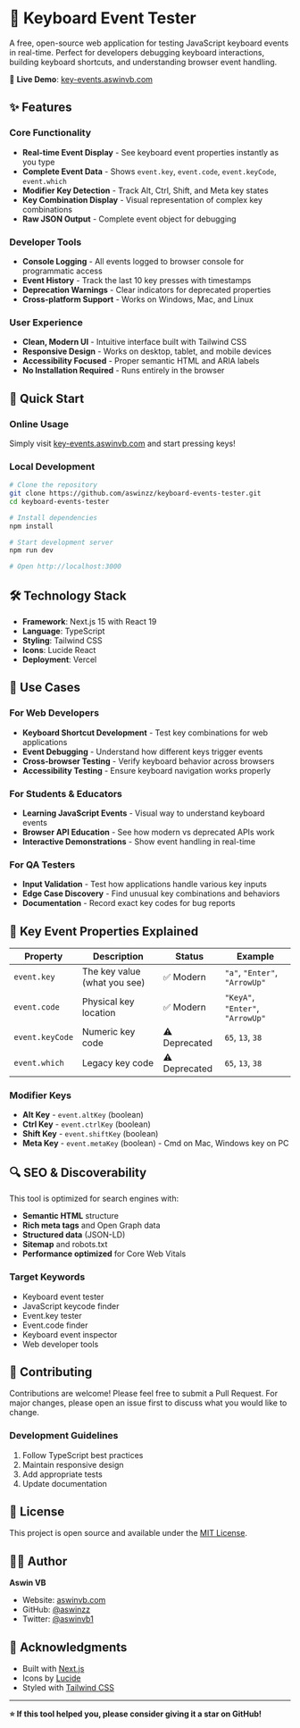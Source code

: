 # 🎹 Keyboard Event Tester

A free, open-source web application for testing JavaScript keyboard events in real-time. Perfect for developers debugging keyboard interactions, building keyboard shortcuts, and understanding browser event handling.

🔗 **Live Demo**: [key-events.aswinvb.com](https://key-events.aswinvb.com)

## ✨ Features

### Core Functionality
- **Real-time Event Display** - See keyboard event properties instantly as you type
- **Complete Event Data** - Shows `event.key`, `event.code`, `event.keyCode`, `event.which`
- **Modifier Key Detection** - Track Alt, Ctrl, Shift, and Meta key states
- **Key Combination Display** - Visual representation of complex key combinations
- **Raw JSON Output** - Complete event object for debugging

### Developer Tools
- **Console Logging** - All events logged to browser console for programmatic access
- **Event History** - Track the last 10 key presses with timestamps
- **Deprecation Warnings** - Clear indicators for deprecated properties
- **Cross-platform Support** - Works on Windows, Mac, and Linux

### User Experience
- **Clean, Modern UI** - Intuitive interface built with Tailwind CSS
- **Responsive Design** - Works on desktop, tablet, and mobile devices
- **Accessibility Focused** - Proper semantic HTML and ARIA labels
- **No Installation Required** - Runs entirely in the browser

## 🚀 Quick Start

### Online Usage
Simply visit [key-events.aswinvb.com](https://key-events.aswinvb.com) and start pressing keys!

### Local Development
```bash
# Clone the repository
git clone https://github.com/aswinzz/keyboard-events-tester.git
cd keyboard-events-tester

# Install dependencies
npm install

# Start development server
npm run dev

# Open http://localhost:3000
```

## 🛠️ Technology Stack

- **Framework**: Next.js 15 with React 19
- **Language**: TypeScript
- **Styling**: Tailwind CSS
- **Icons**: Lucide React
- **Deployment**: Vercel

## 📖 Use Cases

### For Web Developers
- **Keyboard Shortcut Development** - Test key combinations for web applications
- **Event Debugging** - Understand how different keys trigger events
- **Cross-browser Testing** - Verify keyboard behavior across browsers
- **Accessibility Testing** - Ensure keyboard navigation works properly

### For Students & Educators
- **Learning JavaScript Events** - Visual way to understand keyboard events
- **Browser API Education** - See how modern vs deprecated APIs work
- **Interactive Demonstrations** - Show event handling in real-time

### For QA Testers
- **Input Validation** - Test how applications handle various key inputs
- **Edge Case Discovery** - Find unusual key combinations and behaviors
- **Documentation** - Record exact key codes for bug reports

## 🎯 Key Event Properties Explained

| Property | Description | Status | Example |
|----------|-------------|--------|---------|
| `event.key` | The key value (what you see) | ✅ Modern | `"a"`, `"Enter"`, `"ArrowUp"` |
| `event.code` | Physical key location | ✅ Modern | `"KeyA"`, `"Enter"`, `"ArrowUp"` |
| `event.keyCode` | Numeric key code | ⚠️ Deprecated | `65`, `13`, `38` |
| `event.which` | Legacy key code | ⚠️ Deprecated | `65`, `13`, `38` |

### Modifier Keys
- **Alt Key** - `event.altKey` (boolean)
- **Ctrl Key** - `event.ctrlKey` (boolean)  
- **Shift Key** - `event.shiftKey` (boolean)
- **Meta Key** - `event.metaKey` (boolean) - Cmd on Mac, Windows key on PC

## 🔍 SEO & Discoverability

This tool is optimized for search engines with:
- **Semantic HTML** structure
- **Rich meta tags** and Open Graph data
- **Structured data** (JSON-LD)
- **Sitemap** and robots.txt
- **Performance optimized** for Core Web Vitals

### Target Keywords
- Keyboard event tester
- JavaScript keycode finder
- Event.key tester
- Event.code finder
- Keyboard event inspector
- Web developer tools

## 🤝 Contributing

Contributions are welcome! Please feel free to submit a Pull Request. For major changes, please open an issue first to discuss what you would like to change.

### Development Guidelines
1. Follow TypeScript best practices
2. Maintain responsive design
3. Add appropriate tests
4. Update documentation

## 📄 License

This project is open source and available under the [MIT License](LICENSE).

## 👨‍💻 Author

**Aswin VB**
- Website: [aswinvb.com](https://aswinvb.com)
- GitHub: [@aswinzz](https://github.com/aswinvb)
- Twitter: [@aswinvb1](https://twitter.com/aswinvb1)

## 🙏 Acknowledgments

- Built with [Next.js](https://nextjs.org/)
- Icons by [Lucide](https://lucide.dev/)
- Styled with [Tailwind CSS](https://tailwindcss.com/)

---

**⭐ If this tool helped you, please consider giving it a star on GitHub!**
